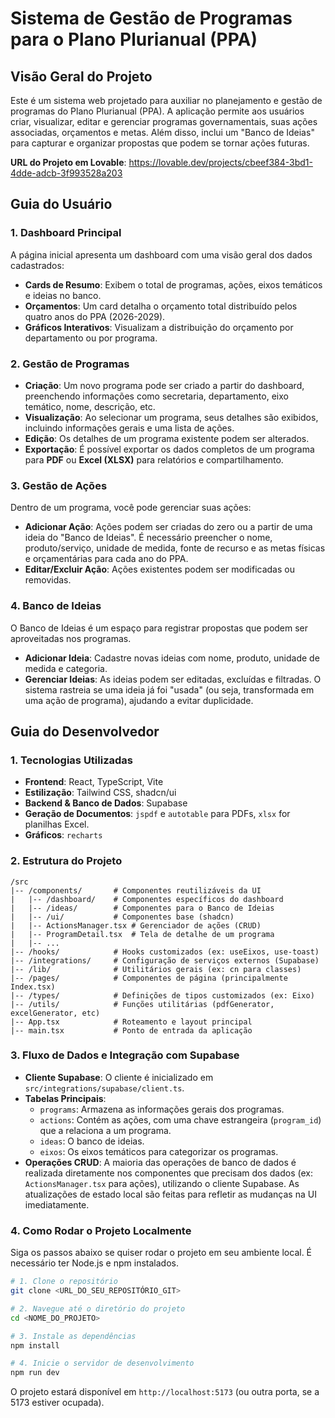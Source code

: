 
# Sistema de Gestão de Programas para o Plano Plurianual (PPA)

## Visão Geral do Projeto

Este é um sistema web projetado para auxiliar no planejamento e gestão de programas do Plano Plurianual (PPA). A aplicação permite aos usuários criar, visualizar, editar e gerenciar programas governamentais, suas ações associadas, orçamentos e metas. Além disso, inclui um "Banco de Ideias" para capturar e organizar propostas que podem se tornar ações futuras.

**URL do Projeto em Lovable**: https://lovable.dev/projects/cbeef384-3bd1-4dde-adcb-3f993528a203

## Guia do Usuário

### 1. Dashboard Principal
A página inicial apresenta um dashboard com uma visão geral dos dados cadastrados:
- **Cards de Resumo**: Exibem o total de programas, ações, eixos temáticos e ideias no banco.
- **Orçamentos**: Um card detalha o orçamento total distribuído pelos quatro anos do PPA (2026-2029).
- **Gráficos Interativos**: Visualizam a distribuição do orçamento por departamento ou por programa.

### 2. Gestão de Programas
- **Criação**: Um novo programa pode ser criado a partir do dashboard, preenchendo informações como secretaria, departamento, eixo temático, nome, descrição, etc.
- **Visualização**: Ao selecionar um programa, seus detalhes são exibidos, incluindo informações gerais e uma lista de ações.
- **Edição**: Os detalhes de um programa existente podem ser alterados.
- **Exportação**: É possível exportar os dados completos de um programa para **PDF** ou **Excel (XLSX)** para relatórios e compartilhamento.

### 3. Gestão de Ações
Dentro de um programa, você pode gerenciar suas ações:
- **Adicionar Ação**: Ações podem ser criadas do zero ou a partir de uma ideia do "Banco de Ideias". É necessário preencher o nome, produto/serviço, unidade de medida, fonte de recurso e as metas físicas e orçamentárias para cada ano do PPA.
- **Editar/Excluir Ação**: Ações existentes podem ser modificadas ou removidas.

### 4. Banco de Ideias
O Banco de Ideias é um espaço para registrar propostas que podem ser aproveitadas nos programas.
- **Adicionar Ideia**: Cadastre novas ideias com nome, produto, unidade de medida e categoria.
- **Gerenciar Ideias**: As ideias podem ser editadas, excluídas e filtradas. O sistema rastreia se uma ideia já foi "usada" (ou seja, transformada em uma ação de programa), ajudando a evitar duplicidade.

## Guia do Desenvolvedor

### 1. Tecnologias Utilizadas
- **Frontend**: React, TypeScript, Vite
- **Estilização**: Tailwind CSS, shadcn/ui
- **Backend & Banco de Dados**: Supabase
- **Geração de Documentos**: `jspdf` e `autotable` para PDFs, `xlsx` for planilhas Excel.
- **Gráficos**: `recharts`

### 2. Estrutura do Projeto
```
/src
|-- /components/       # Componentes reutilizáveis da UI
|   |-- /dashboard/    # Componentes específicos do dashboard
|   |-- /ideas/        # Componentes para o Banco de Ideias
|   |-- /ui/           # Componentes base (shadcn)
|   |-- ActionsManager.tsx # Gerenciador de ações (CRUD)
|   |-- ProgramDetail.tsx  # Tela de detalhe de um programa
|   |-- ...
|-- /hooks/            # Hooks customizados (ex: useEixos, use-toast)
|-- /integrations/     # Configuração de serviços externos (Supabase)
|-- /lib/              # Utilitários gerais (ex: cn para classes)
|-- /pages/            # Componentes de página (principalmente Index.tsx)
|-- /types/            # Definições de tipos customizados (ex: Eixo)
|-- /utils/            # Funções utilitárias (pdfGenerator, excelGenerator, etc)
|-- App.tsx            # Roteamento e layout principal
|-- main.tsx           # Ponto de entrada da aplicação
```

### 3. Fluxo de Dados e Integração com Supabase
- **Cliente Supabase**: O cliente é inicializado em `src/integrations/supabase/client.ts`.
- **Tabelas Principais**:
    - `programs`: Armazena as informações gerais dos programas.
    - `actions`: Contém as ações, com uma chave estrangeira (`program_id`) que a relaciona a um programa.
    - `ideas`: O banco de ideias.
    - `eixos`: Os eixos temáticos para categorizar os programas.
- **Operações CRUD**: A maioria das operações de banco de dados é realizada diretamente nos componentes que precisam dos dados (ex: `ActionsManager.tsx` para ações), utilizando o cliente Supabase. As atualizações de estado local são feitas para refletir as mudanças na UI imediatamente.

### 4. Como Rodar o Projeto Localmente
Siga os passos abaixo se quiser rodar o projeto em seu ambiente local. É necessário ter Node.js e npm instalados.

```sh
# 1. Clone o repositório
git clone <URL_DO_SEU_REPOSITÓRIO_GIT>

# 2. Navegue até o diretório do projeto
cd <NOME_DO_PROJETO>

# 3. Instale as dependências
npm install

# 4. Inicie o servidor de desenvolvimento
npm run dev
```
O projeto estará disponível em `http://localhost:5173` (ou outra porta, se a 5173 estiver ocupada).

